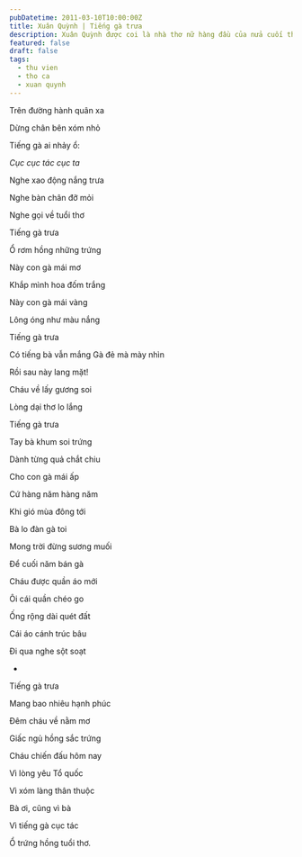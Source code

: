 ```yaml
---
pubDatetime: 2011-03-10T10:00:00Z
title: Xuân Quỳnh | Tiếng gà trưa
description: Xuân Quỳnh được coi là nhà thơ nữ hàng đầu của nửa cuối thế kỷ 20. Xuân Quỳnh không làm ra thơ, không chế tạo câu chữ mà chị viết như kể lại những gì chị đã sống, đã trải.
featured: false
draft: false
tags:
  - thu vien
  - tho ca
  - xuan quynh
---
```


Trên đường hành quân xa

Dừng chân bên xóm nhỏ

Tiếng gà ai nhảy ổ:

_Cục cục tác cục ta_

Nghe xao động nắng trưa

Nghe bàn chân đỡ mỏi

Nghe gọi về tuổi thơ

Tiếng gà trưa

Ổ rơm hồng những trứng

Này con gà mái mơ

Khắp mình hoa đốm trắng

Này con gà mái vàng

Lông óng như màu nắng

Tiếng gà trưa

Có tiếng bà vẫn mắng Gà đẻ mà mày nhìn

Rồi sau này lang mặt!

Cháu về lấy gương soi

Lòng dại thơ lo lắng

Tiếng gà trưa

Tay bà khum soi trứng

Dành từng quả chắt chiu

Cho con gà mái ấp

Cứ hàng năm hàng năm

Khi gió mùa đông tới

Bà lo đàn gà toi

Mong trời đừng sương muối

Để cuối năm bán gà

Cháu được quần áo mới

Ôi cái quần chéo go

Ống rộng dài quét đất

Cái áo cánh trúc bâu

Đi qua nghe sột soạt

*

Tiếng gà trưa

Mang bao nhiêu hạnh phúc

Đêm cháu về nằm mơ

Giấc ngủ hồng sắc trứng

Cháu chiến đấu hôm nay

Vì lòng yêu Tổ quốc

Vì xóm làng thân thuộc

Bà ơi, cũng vì bà

Vì tiếng gà cục tác

Ổ trứng hồng tuổi thơ.
